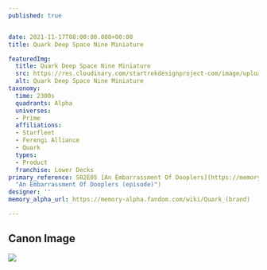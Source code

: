 ```yaml
---
published: true


date: 2021-11-17T08:00:00.000+00:00
title: Quark Deep Space Nine Miniature

featuredImg:
  title: Quark Deep Space Nine Miniature
  src: https://res.cloudinary.com/startrekdesignproject-com/image/upload/v1637113409/Quark-DS9-Miniature.png
  alt: Quark Deep Space Nine Miniature
taxonomy:
  time: 2300s
  quadrants: Alpha
  universes:
  - Prime
  affiliations:
  - Starfleet
  - Ferengi Alliance
  - Quark
  types:
  - Product
  franchise: Lower Decks
primary_reference: S02E05 [An Embarrassment Of Dooplers](https://memory-alpha.fandom.com/wiki/An_Embarrassment_Of_Dooplers_(episode)
  "An Embarrassment Of Dooplers (episode)")
designer: ''
memory_alpha_url: https://memory-alpha.fandom.com/wiki/Quark_(brand)

---
```

## Canon Image

![](https://res.cloudinary.com/startrekdesignproject-com/image/upload/v1637113409/Quark-Models_LDS-2x5.jpg)